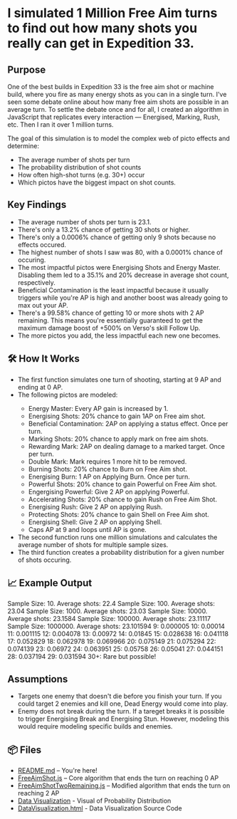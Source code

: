 <h1>I simulated 1 Million Free Aim turns to find out how many shots you really can get in Expedition 33.</h1>

<h2>Purpose</h2>
One of the best builds in Expedition 33 is the free aim shot or machine build, where you fire as many energy shots as you can in a single turn. I've seen some debate online about how many free aim shots are possible in an average turn. To settle the debate once and for all, I created an algorithm in JavaScript that replicates every interaction — Energised, Marking, Rush, etc. Then I ran it over 1 million turns. 

The goal of this simulation is to model the complex web of picto effects and determine:

<ul>
<li> The average number of shots per turn </li>
<li> The probability distribution of shot counts</li>
<li> How often high-shot turns (e.g. 30+) occur</li>
<li> Which pictos have the biggest impact on shot counts.</li>
</ul>

<h2>Key Findings</h2>
<ul>
  <li>The average number of shots per turn is 23.1.</li>
  <li>There's only a 13.2% chance of getting 30 shots or higher.</li>
  <li>There's only a 0.0006% chance of getting only 9 shots because no effects occured.</li>
  <li>The highest number of shots I saw was 80, with a 0.0001% chance of occuring.</li>
  <li>The most impactful pictos were  Energising Shots and Energy Master. Disabling them led to a 35.1% and 20% decrease in average shot count, respectively.</li>
  <li>Beneficial Contamination is the least impactful because it usually triggers while you're AP is high and another boost was already going to max out your AP.</li>
  <li>There's a 99.58% chance of getting 10 or more shots with 2 AP remaining. This means you're essentially guaranteed to get the maximum damage boost of +500% on Verso's skill Follow Up.</li> 
  <li>The more pictos you add, the less impactful each new one becomes.</li>
</ul>

<h2>🛠️ How It Works</h2>
<ul>
<li>The first function simulates one turn of shooting, starting at 9 AP and ending at 0 AP.</li>
<li>The following pictos are modeled:</li>
  <ul>
    <li>Energy Master: Every AP gain is increased by 1.</li>
    <li>Energising Shots: 20% chance to gain 1AP on Free aim shot.</li>
    <li>Beneficial Contamination: 2AP on applying a status effect. Once per turn.</li>
    <li>Marking Shots: 20% chance to apply mark on free aim shots.</li>
    <li>Rewarding Mark: 2AP on dealing damage to a marked target. Once per turn.</li>
    <li>Double Mark: Mark requires 1 more hit to be removed.</li>
    <li>Burning Shots: 20% chance to Burn on Free Aim shot.</li>
    <li>Energising Burn: 1 AP on Applying Burn. Once per turn.</li>
    <li>Powerful Shots: 20% chance to gain Powerful on Free Aim shot.</li>
    <li>Engergising Powerful: Give 2 AP on applying Powerful.</li>
    <li>Accelerating Shots: 20% chance to gain Rush on Free Aim Shot.</li>
    <li>Energising Rush: Give 2 AP on applying Rush.</li>
    <li>Protecting Shots: 20% chance to gain Shell on Free Aim shot.</li>
    <li>Energising Shell: Give 2 AP on applying Shell.</li>
    <li>Caps AP at 9 and loops until AP is gone.</li>
  </ul>
  <li>The second function runs one million simulations and calculates the average number of shots for multiple sample sizes.</li>
  <li>The third function creates a probability distribution for a given number of shots occuring.</li>  
</ul>

<h2>📈 Example Output</h2>

Sample Size: 10. Average shots: 22.4
Sample Size: 100. Average shots: 23.04
Sample Size: 1000. Average shots: 23.03
Sample Size: 10000. Average shots: 23.1584
Sample Size: 100000. Average shots: 23.11117
Sample Size: 1000000. Average shots: 23.101594
9: 0.000005
10: 0.00014
11: 0.001115
12: 0.004078
13: 0.00972
14: 0.01845
15: 0.028638
16: 0.041118
17: 0.052829
18: 0.062978
19: 0.069966
20: 0.075149
21: 0.075294
22: 0.074139
23: 0.06972
24: 0.063951
25: 0.05758
26: 0.05041
27: 0.044151
28: 0.037194
29: 0.031594
30+: Rare but possible!

<h2>Assumptions</h2>
<ul>
  <li>Targets one enemy that doesn't die before you finish your turn. If you could target 2 enemies and kill one, Dead Energy would come into play.</li>
  <li>Enemy does not break during the turn. If a tareget breaks it is possible to trigger Energising Break and Energising Stun. However, modeling this would require modeling specific builds and enemies.</li>
</ul>
  
<h2>📦 Files</h2>
<ul>
  <li><a href="https://github.com/goforryan/expedition33freeaimshot/blob/main/README.md">README.md</a> – You're here!</li>
  <li><a href="https://github.com/goforryan/expedition33freeaimshot/blob/main/FreeAimShot.js">FreeAimShot.js</a> – Core algorithm that ends the turn on reaching 0 AP</li>
  <li><a href="https://github.com/goforryan/expedition33freeaimshot/blob/main/FreeAimShotTwoRemaining.js">FreeAimShotTwoRemaining.js</a> – Modified algorithm that ends the turn on reaching 2 AP</li>
  <li><a href="https://goforryan.github.io/expedition33freeaimshot/DataVisualization.html">Data Visualization</a> - Visual of Probability Distribution</li>
  <li><a href="https://github.com/goforryan/expedition33freeaimshot/blob/main/DataVisualization.html">DataVisualization.html</a> - Data Visualization Source Code</li>
</ul>

